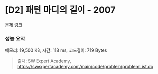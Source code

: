 # [D2] 패턴 마디의 길이 - 2007 

[문제 링크](https://swexpertacademy.com/main/code/problem/problemDetail.do?contestProbId=AV5P1kNKAl8DFAUq) 

### 성능 요약

메모리: 19,500 KB, 시간: 118 ms, 코드길이: 719 Bytes



> 출처: SW Expert Academy, https://swexpertacademy.com/main/code/problem/problemList.do